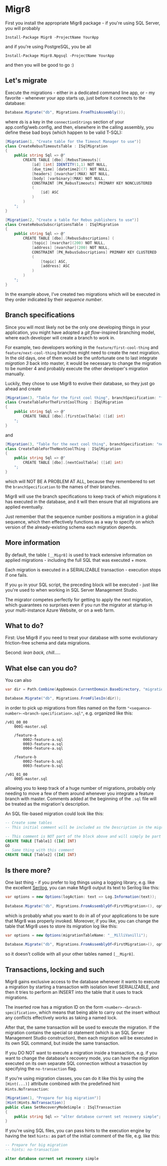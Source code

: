 # Migr8

First you install the appropriate Migr8 package - if you're using SQL Server, you will probably

	Install-Package Migr8 -ProjectName YourApp

and if you're using PostgreSQL, you be all

	Install-Package Migr8.Npgsql -ProjectName YourApp

and then you will be good to go :)

## Let's migrate

Execute the migrations - either in a dedicated command line app, or - my favorite - whenever your app starts up,
just before it connects to the database:

```csharp
Database.Migrate("db", Migrations.FromThisAssembly());
```

where `db` is a key in the `connectionStrings` section of your app.config/web.config, and then, elsewhere in the
calling assembly, you define these bad boys (which happen to be valid T-SQL):

```csharp
[Migration(1, "Create table for the Timeout Manager to use")]
class CreateRebusTimeoutsTable : ISqlMigration
{
    public string Sql => @"
        CREATE TABLE [dbo].[RebusTimeouts](
            [id] [int] IDENTITY(1,1) NOT NULL,
	        [due_time] [datetime2](7) NOT NULL,
	        [headers] [nvarchar](MAX) NOT NULL,
	        [body] [varbinary](MAX) NOT NULL,
            CONSTRAINT [PK_RebusTimeouts] PRIMARY KEY NONCLUSTERED 
            (
	            [id] ASC
            )
        )
	"; 
}

[Migration(2, "Create a table for Rebus publishers to use")]
class CreateRebusSubscriptionsTable : ISqlMigration
{
    public string Sql => @"
        CREATE TABLE [dbo].[RebusSubscriptions] (
	        [topic] [nvarchar](200) NOT NULL,
	        [address] [nvarchar](200) NOT NULL,
            CONSTRAINT [PK_RebusSubscriptions] PRIMARY KEY CLUSTERED 
            (
	            [topic] ASC,
	            [address] ASC
            )
        )
	"; 
}
```

In the example above, I've created two migrations which will be executed in they order indicated by their
 _sequence number_.

## Branch specifications

Since you will most likely not be the only one developing things in your application, you might have adopted
a _git flow_-inspired branching model, where each developer will create a branch to work in.

For example, two developers working in the `feature/first-cool-thing` and `feature/next-cool-thing` branches
might need to create the next migration. In the old days, one of them would be the unfortunate one to last
integrate _migration 3_ back into master, it would be necessary to change the migration to be number 4 and
probably execute the other developer's migration manually.

Luckily, they chose to use Migr8 to evolve their database, so they just go ahead and create

```csharp
[Migration(3, "Table for the first cool thing", branchSpecification: "first-cool-thing")]
class CreateTableForTheFirstCoolThing : ISqlMigration
{
    public string Sql => @"
        CREATE TABLE [dbo].[firstCoolTable] ([id] int)
    "; 
}
```
and
```csharp
[Migration(3, "Table for the next cool thing", branchSpecification: "next-cool-thing")]
class CreateTableForTheNextCoolThing : ISqlMigration
{
    public string Sql => @"
        CREATE TABLE [dbo].[nextCoolTable] ([id] int)
    "; 
}
```
which will NOT BE A PROBLEM AT ALL, because they remembered to set the `branchSpecification` to the names
of their branches.

Migr8 will use the branch specifications to keep track of which migrations it has executed in the database,
and it will then ensure that all migrations are applied eventually.

Just remember that the sequence number positions a migration in a global sequence, which then effectively
functions as a way to specify on which version of the already-existing schema each migration depends.

## More information

By default, the table `[__Migr8]` is used to track extensive information on applied migrations - including
the full SQL that was executed + more.

Each migration is executed in a SERIALIZABLE transaction - execution stops if one fails.

If you `go` in your SQL script, the preceding block will be executed - just like you're used to when working
in SQL Server Management Studio.

The migrator competes perfectly for getting to apply the next migration, which guarantees no surprises even
if you run the migrator at startup in your multi-instance Azure Website, or on a web farm.

## What to do?

First: Use Migr8 if you need to treat your database with some evolutionary friction-free schema and data
migrations.

Second: _lean back, chill....._

## What else can you do?

You can also

```csharp
var dir = Path.Combine(AppDomain.CurrentDomain.BaseDirectory, "migrations");

Database.Migrate("db", Migrations.FromFilesIn(dir));
```
in order to pick up migrations from files named on the form `"<sequence-number>-<branch-specification>.sql"`,
e.g. organized like this:

    /v01_00_00
        0001-master.sql

        /feature-a
            0002-feature-a.sql
            0003-feature-a.sql
            0004-feature-a.sql
        
        /feature-b
            0002-feature-b.sql
            0003-feature-b.sql
   
    /v01_01_00
        0005-master.sql     

allowing you to keep track of a huge number of migrations, probably only needing to move a few of them around
whenever you integrate a feature branch with master. Comments added at the beginning of the `.sql` file will be
treated as the migration's description.

An SQL file-based migration could look like this:

```sql
-- Create some tables
-- This initial comment will be included as the Description in the migration log

-- This comment is NOT part of the block above and will simply be part of the logged SQL
CREATE TABLE [Table1] ([Id] INT)
GO
-- Same thing with this comment
CREATE TABLE [Table2] ([Id] INT)
```

## Is there more?

One last thing - if you prefer to log things using a logging library, e.g. like the excellent
[Serilog](https://github.com/serilog/serilog), you can make Migr8 output its text to Serilog like this:

```csharp
var options = new Options(logAction: text => Log.Information(text));
    
Database.Migrate("db", Migrations.FromAssemblyOf<FirstMigration>(), options);
```

which is probably what you want to do in all of your applications to be sure that Migr8 was properly invoked.
Moreover, if you like, you can change the table that Migr8 uses to store its migration log like this:

```csharp
var options = new Options(migrationTableName: "__MilliVanilli");
    
Database.Migrate("db", Migrations.FromAssemblyOf<FirstMigration>(), options);
```

so it doesn't collide with all your other tables named `[__Migr8]`.

## Transactions, locking and such

Migr8 gains exclusive access to the database whenever it wants to execute a migration by starting a
transaction with isolation level SERIALIZABLE, and then it tries to perform an INSERT into the
table that it uses to track migrations.

The inserted row has a migration ID on the form `<number>-<branch-specification>`, which means
that being able to carry out the insert without any conflicts effectively works as taking a named
lock.

After that, the same transaction will be used to execute the migration. If the migration contains
the special `GO` statement (which is an SQL Server Management Studio construction), then each
migration will be executed in its own SQL command, but inside the same transaction.

If you DO NOT want to execute a migration inside a transaction, e.g. if you want to change
the database's recovery mode, you can have the migration executed on its own separate SQL connection 
without a trasaction by specifying the `no-transaction` flag.

If you're using migration classes, you can do it like this by using the `[Hint(...)]` attribute combined
with the predefined hint `Hints.NoTransaction`:

```csharp
[Migration(1, "Prepare for big migration")]
[Hint(Hints.NoTransaction)]
public class SetRecoveryModeSimple : ISqlTransaction
{
	public string Sql => "alter database current set recovery simple";
}
```

If you're using SQL files, you can pass hints to the execution engine by having the text `hints:` as part
of the initial comment of the file, e.g. like this:

```sql
-- Prepare for big migration
-- hints: no-transaction

alter database current set recovery simple
```